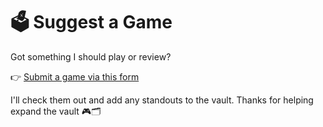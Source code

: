 # 🗳️ Suggest a Game

Got something I should play or review?

👉 [Submit a game via this form](https://forms.gle/9pLcRvrbBTJvwZ3a9)

I'll check them out and add any standouts to the vault.
Thanks for helping expand the vault 🎮🗂️